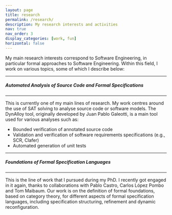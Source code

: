 ```yaml
---
layout: page
title: research
permalink: /research/
description: My research interests and activities
nav: true
nav_order: 3
display_categories: [work, fun]
horizontal: false
---
```


My main research interests correspond to Software Engineering, in particular formal approaches to Software Engineering. Within this field, I work on various topics, some of which I describe below:

---

##### Automated Analysis of Source Code and Formal Specifications

---

This is currently one of my main lines of research. My work centres around the use of SAT solving to analyse source code or software models. The DynAlloy tool, originally developed by Juan Pablo Galeotti, is a main tool used for various analyses such as:

- Bounded verification of annotated source code
- Validation and verification of software requirements specifications (e.g., SCR, Clafer)
- Automated generation of unit tests

---

##### Foundations of Formal Specification Languages

---

This is the line of work that I pursued during my PhD. I recently got engaged in it again, thanks to collaborations with Pablo Castro, Carlos López Pombo and Tom Maibaum. Our work is on the definition of formal foundations, based on category theory, for different aspects of formal specification languages, including specification structuring, refinement and dynamic reconfiguration.

